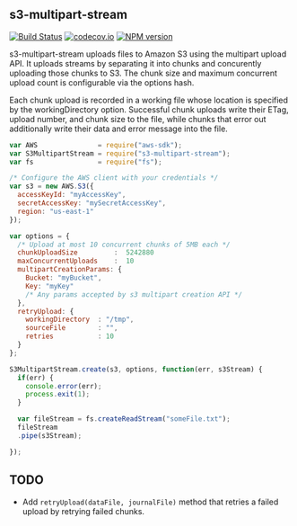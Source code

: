 ## s3-multipart-stream
[![Build Status](https://travis-ci.org/classdojo/s3-multipart-stream.svg?branch=master)](https://travis-ci.org/classdojo/s3-multipart-stream)
[![codecov.io](https://codecov.io/github/classdojo/s3-multipart-stream/coverage.svg?branch=master)](https://codecov.io/github/classdojo/s3-multipart-stream?branch=master)
[![NPM version](https://badge.fury.io/js/s3-multipart-stream.png)](http://badge.fury.io/js/s3-multipart-stream)


s3-multipart-stream uploads files to Amazon S3 using the multipart upload API. It uploads streams by separating it into chunks and concurently uploading those chunks to S3.  The chunk size and maximum concurrent upload count is configurable via the options hash.

Each chunk upload is recorded in a working file whose location is specified by the workingDirectory option. Successful chunk uploads write their ETag, upload number, and chunk size to the file, while chunks that error out additionally write their data and error message into the file.

```javascript
var AWS               = require("aws-sdk");
var S3MultipartStream = require("s3-multipart-stream");
var fs                = require("fs");

/* Configure the AWS client with your credentials */
var s3 = new AWS.S3({
  accessKeyId: "myAccessKey",
  secretAccessKey: "mySecretAccessKey",
  region: "us-east-1"
});

var options = {
  /* Upload at most 10 concurrent chunks of 5MB each */
  chunkUploadSize         :  5242880
  maxConcurrentUploads    :  10
  multipartCreationParams: {
    Bucket: "myBucket",
    Key: "myKey"
    /* Any params accepted by s3 multipart creation API */
  },
  retryUpload: {
    workingDirectory  : "/tmp",
    sourceFile        : "",
    retries           : 10      
  }
};

S3MultipartStream.create(s3, options, function(err, s3Stream) {
  if(err) {
    console.error(err);
    process.exit(1);
  }

  var fileStream = fs.createReadStream("someFile.txt");
  fileStream
  .pipe(s3Stream);

});
```


## TODO

* Add `retryUpload(dataFile, journalFile)` method that retries a failed upload by retrying failed chunks.
